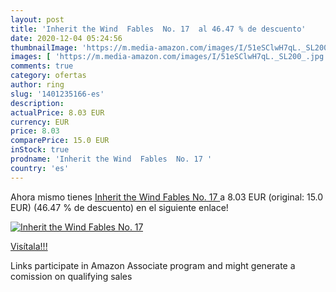 ```yaml
---
layout: post
title: 'Inherit the Wind  Fables  No. 17  al 46.47 % de descuento'
date: 2020-12-04 05:24:56
thumbnailImage: 'https://m.media-amazon.com/images/I/51eSClwH7qL._SL200_.jpg'
images: [ 'https://m.media-amazon.com/images/I/51eSClwH7qL._SL200_.jpg' ]
comments: true
category: ofertas
author: ring
slug: '1401235166-es'
description:
actualPrice: 8.03 EUR
currency: EUR
price: 8.03
comparePrice: 15.0 EUR
inStock: true
prodname: 'Inherit the Wind  Fables  No. 17 '
country: 'es'
---
```


Ahora mismo tienes [Inherit the Wind  Fables  No. 17 ](https://www.amazon.es/dp/1401235166/?tag=tolees-21) a 8.03 EUR (original: 15.0 EUR) (46.47 %  de descuento) en el siguiente enlace!

[![Inherit the Wind  Fables  No. 17 ](https://m.media-amazon.com/images/I/51eSClwH7qL._SL200_.jpg)](https://www.amazon.es/dp/1401235166/?tag=tolees-21)

[Visítala!!!](https://www.amazon.es/dp/1401235166/?tag=tolees-21)

Links participate in Amazon Associate program and might generate a comission on qualifying sales
